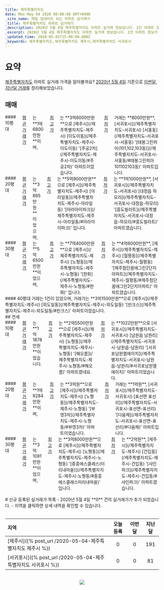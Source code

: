 ```yaml
---
title: 제주특별자치도
date: Mon May 04 2020 00:00:00 GMT+0900
_site_name: 매일 업데이트 되는 아파트 실거래가
_title: 제주특별자치도 아파트 실거래가
_description: 2020년 5월 4일 제주특별자치도 아파트 실거래 정보입니다. 2건 아파트 정보가 있습니다.
_excerpt: 2020년 5월 4일 제주특별자치도 아파트 실거래 정보입니다. 2건 아파트 정보가 있습니다.
_updated_time: 2020-05-03T15:00:00.000Z
_keywords: 제주특별자치도,제주특별자치도 제주시,제주특별자치도 서귀포시
---
```



# 요약
<ins>제주특별자치도</ins> 아파트 실거래 가격을 알아볼까요? <ins>2020년 5월 4일</ins> 기준으로 <ins>이번달, 지난달 거래</ins>를 정리해보았습니다.

## 매매
<div class="container">
<div class="six columns" markdown="1">
#### 10평대
<ins>평균 거래가</ins>는 **1억6800만원**이며, <ins>최고가</ins>는 **3억6000만원**으로 [제주시](/제주특별자치도-제주시) [이도이동](/제주특별자치도-제주시-이도이동) '[주공2차](/제주특별자치도-제주시-이도이동/#주공2차)' 아파트이었습니다. <ins>최저가</ins> 거래는 **8000만원**, [서귀포시](/제주특별자치도-서귀포시) [서홍동](/제주특별자치도-서귀포시-서홍동) '[태봉그린피아(101,102,103동)](/제주특별자치도-서귀포시-서홍동/#태봉그린피아101102103동)' 아파트입니다.
</div>
<div class="six columns" markdown="1">
#### 20평대
<ins>평균 거래가</ins>는 **3억865만원**이었으며, <ins>최고가</ins>는 **5억9000만원**으로 [제주시](/제주특별자치도-제주시) [아라일동](/제주특별자치도-제주시-아라일동) '[아라아이파크](/제주특별자치도-제주시-아라일동/#아라아이파크)' 입니다. <ins>최저가</ins>는 **1억1000만원**, [서귀포시](/제주특별자치도-서귀포시) [대정읍 하모리](/제주특별자치도-서귀포시-대정읍-하모리) '[흥도빌라트](/제주특별자치도-서귀포시-대정읍-하모리/#흥도빌라트)' 아파트였습니다.
</div>
</div>
<div class="container">
<div class="six columns" markdown="1">
#### 30평대
<ins>평균 거래가</ins>는 **5억6500만원**이었으며, <ins>최고가</ins>는 **7억4000만원**으로 [제주시](/제주특별자치도-제주시) [노형동](/제주특별자치도-제주시-노형동) '[한화](/제주특별자치도-제주시-노형동/#한화)' 입니다. <ins>최저가</ins>는 **4억6000만원**, [제주시](/제주특별자치도-제주시) [월평동](/제주특별자치도-제주시-월평동) '[제주첨단꿈에그린2단지아파트](/제주특별자치도-제주시-월평동/#제주첨단꿈에그린2단지아파트)' 아파트였습니다.
</div>
<div class="six columns" markdown="1">
#### 40평대
거래는 1건이 있었으며, 거래가는 **3억1500만원**으로 [제주시](/제주특별자치도-제주시) [외도일동](/제주특별자치도-제주시-외도일동) '[핀크스](/제주특별자치도-제주시-외도일동/#핀크스)' 아파트이었습니다.
</div>
</div>
## 전세
<div class="container">
<div class="six columns" markdown="1">
#### 10평대
<ins>평균 거래가</ins>는 **1억1878만원**이었습니다. <ins>최고가</ins>는 **2억5500만원**으로 [제주시](/제주특별자치도-제주시) [노형동](/제주특별자치도-제주시-노형동) '[해오름](/제주특별자치도-제주시-노형동/#해오름)' 아파트였네요. <ins>최저가</ins>는 **1022만원**으로 [서귀포시](/제주특별자치도-서귀포시) [남원읍 남원리](/제주특별자치도-서귀포시-남원읍-남원리) '[서귀포남원엘에이치](/제주특별자치도-서귀포시-남원읍-남원리/#서귀포남원엘에이치)' 아파트이었습니다.
</div>
<div class="six columns" markdown="1">
#### 20평대
<ins>평균 거래가</ins>는 **1억9284만원**이며, <ins>최고가</ins>는 **3억원**으로 [제주시](/제주특별자치도-제주시) [노형동](/제주특별자치도-제주시-노형동) '[부영3차](/제주특별자치도-제주시-노형동/#부영3차)' 아파트이었습니다. <ins>최저가</ins> 거래는 **1억원**, [서귀포시](/제주특별자치도-서귀포시) [표선면 표선리](/제주특별자치도-서귀포시-표선면-표선리) '[다움채](/제주특별자치도-서귀포시-표선면-표선리/#다움채)' 아파트입니다.
</div>
</div>
<div class="container">
<div class="twelve columns" markdown="1">
#### 30평대
<ins>평균 거래가</ins>는 **3억1081만원**이었으며, <ins>최고가</ins>는 **3억8000만원**으로 [제주시](/제주특별자치도-제주시) [노형동](/제주특별자치도-제주시-노형동) '[중흥에스클래스(미리내마을)](/제주특별자치도-제주시-노형동/#중흥에스클래스미리내마을)' 입니다. <ins>최저가</ins>는 **2억원**, [제주시](/제주특별자치도-제주시) [건입동](/제주특별자치도-제주시-건입동) '[샤인파크](/제주특별자치도-제주시-건입동/#샤인파크)' 아파트였습니다.
</div>
</div>


<br>
# 신규 등록된 실거래가 목록
- 2020년 5월 4일 **0** 건의 실거래가가 추가 되었습니다.
- 지역을 클릭하면 상세 내역을 확인할 수 있습니다.
<br><br>

| 지역 | 오늘 등록 | 이번달 | 지난달 |
|:---|:---:|:---:|:---:|
| [제주시]({% post_url /2020-05-04-제주특별자치도 제주시 %}) | 0 | 0 | 191|
| [서귀포시]({% post_url /2020-05-04-제주특별자치도 서귀포시 %}) | 0 | 0 | 81|

<p align="center"><br><img src="https://via.placeholder.com/700x120"><br></p>
